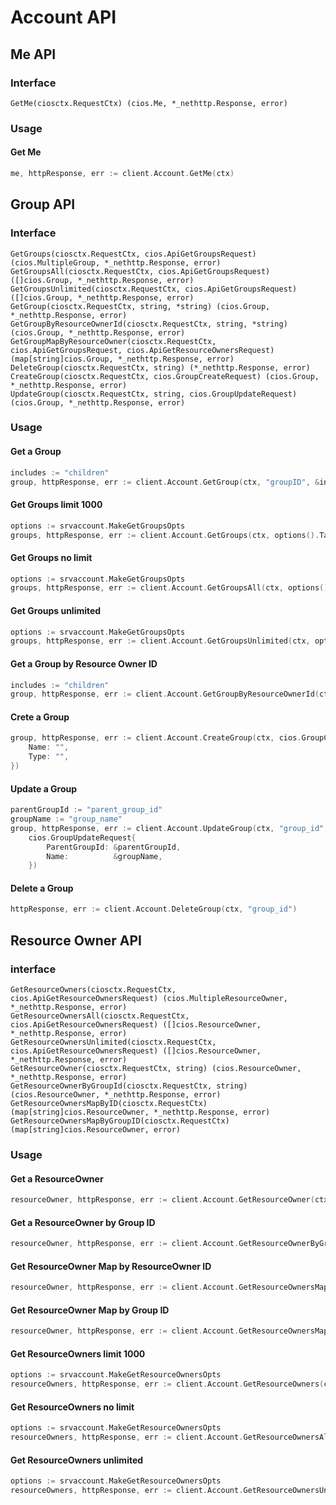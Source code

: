 # Account API

## Me API

### Interface

```
GetMe(ciosctx.RequestCtx) (cios.Me, *_nethttp.Response, error)
```
### Usage

#### Get Me

```go
me, httpResponse, err := client.Account.GetMe(ctx)
```


## Group API

### Interface

```
GetGroups(ciosctx.RequestCtx, cios.ApiGetGroupsRequest) (cios.MultipleGroup, *_nethttp.Response, error)
GetGroupsAll(ciosctx.RequestCtx, cios.ApiGetGroupsRequest) ([]cios.Group, *_nethttp.Response, error)
GetGroupsUnlimited(ciosctx.RequestCtx, cios.ApiGetGroupsRequest) ([]cios.Group, *_nethttp.Response, error)
GetGroup(ciosctx.RequestCtx, string, *string) (cios.Group, *_nethttp.Response, error)
GetGroupByResourceOwnerId(ciosctx.RequestCtx, string, *string) (cios.Group, *_nethttp.Response, error)
GetGroupMapByResourceOwner(ciosctx.RequestCtx, cios.ApiGetGroupsRequest, cios.ApiGetResourceOwnersRequest) (map[string]cios.Group, *_nethttp.Response, error)
DeleteGroup(ciosctx.RequestCtx, string) (*_nethttp.Response, error)
CreateGroup(ciosctx.RequestCtx, cios.GroupCreateRequest) (cios.Group, *_nethttp.Response, error)
UpdateGroup(ciosctx.RequestCtx, string, cios.GroupUpdateRequest) (cios.Group, *_nethttp.Response, error)
```

### Usage


#### Get a Group
```go
includes := "children"
group, httpResponse, err := client.Account.GetGroup(ctx, "groupID", &includes)
```

#### Get Groups limit 1000

```go
options := srvaccount.MakeGetGroupsOpts
groups, httpResponse, err := client.Account.GetGroups(ctx, options().Tags("sample_test").Limit(10))
```

#### Get Groups no limit

```go
options := srvaccount.MakeGetGroupsOpts
groups, httpResponse, err := client.Account.GetGroupsAll(ctx, options().Tags("sample_test").Limit(2000))
```

#### Get Groups unlimited

```go
options := srvaccount.MakeGetGroupsOpts
groups, httpResponse, err := client.Account.GetGroupsUnlimited(ctx, options().Tags("sample_test"))
```

#### Get a Group by Resource Owner ID

```go
includes := "children"
group, httpResponse, err := client.Account.GetGroupByResourceOwnerId(ctx, "resource_owner_id", &includes)
```

#### Crete a Group

```go
group, httpResponse, err := client.Account.CreateGroup(ctx, cios.GroupCreateRequest{
    Name: "",
    Type: "",
})
```

#### Update a Group

```go
parentGroupId := "parent_group_id"
groupName := "group_name"
group, httpResponse, err := client.Account.UpdateGroup(ctx, "group_id",
    cios.GroupUpdateRequest{
        ParentGroupId: &parentGroupId,
        Name:          &groupName,
    })
```

#### Delete a Group

```go
httpResponse, err := client.Account.DeleteGroup(ctx, "group_id")
```

## Resource Owner API


### interface

```
GetResourceOwners(ciosctx.RequestCtx, cios.ApiGetResourceOwnersRequest) (cios.MultipleResourceOwner, *_nethttp.Response, error)
GetResourceOwnersAll(ciosctx.RequestCtx, cios.ApiGetResourceOwnersRequest) ([]cios.ResourceOwner, *_nethttp.Response, error)
GetResourceOwnersUnlimited(ciosctx.RequestCtx, cios.ApiGetResourceOwnersRequest) ([]cios.ResourceOwner, *_nethttp.Response, error)
GetResourceOwner(ciosctx.RequestCtx, string) (cios.ResourceOwner, *_nethttp.Response, error)
GetResourceOwnerByGroupId(ciosctx.RequestCtx, string) (cios.ResourceOwner, *_nethttp.Response, error)
GetResourceOwnersMapByID(ciosctx.RequestCtx) (map[string]cios.ResourceOwner, *_nethttp.Response, error)
GetResourceOwnersMapByGroupID(ciosctx.RequestCtx) (map[string]cios.ResourceOwner, error)
```

### Usage

#### Get a ResourceOwner

```go
resourceOwner, httpResponse, err := client.Account.GetResourceOwner(ctx, "resource_owner_id")
```

#### Get a ResourceOwner by Group ID

```go
resourceOwner, httpResponse, err := client.Account.GetResourceOwnerByGroupId(ctx, "group_id")
```

#### Get ResourceOwner Map by ResourceOwner ID

```go
resourceOwner, httpResponse, err := client.Account.GetResourceOwnersMapByID(ctx)
```

#### Get ResourceOwner Map by Group ID

```go
resourceOwner, httpResponse, err := client.Account.GetResourceOwnersMapByGroupID(ctx)
```

#### Get ResourceOwners limit 1000

```go
options := srvaccount.MakeGetResourceOwnersOpts
resourceOwners, httpResponse, err := client.Account.GetResourceOwners(ctx, options().Limit(20).Offset(1000))
```

#### Get ResourceOwners no limit

```go
options := srvaccount.MakeGetResourceOwnersOpts
resourceOwners, httpResponse, err := client.Account.GetResourceOwnersAll(ctx, options().Limit(20000).Offset(1000))
```

#### Get ResourceOwners unlimited

```go
options := srvaccount.MakeGetResourceOwnersOpts
resourceOwners, httpResponse, err := client.Account.GetResourceOwnersUnlimited(ctx, options().Offset(1000))
```
